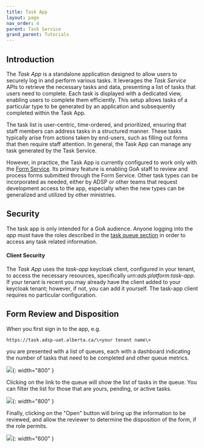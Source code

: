 ```yaml
---
title: Task App
layout: page
nav_order: 4
parent: Task Service
grand_parent: Tutorials
---
```


## Introduction

The _Task App_ is a standalone application designed to allow users to securely log in and perform various tasks. It leverages the _Task Service_ APIs to retrieve the necessary tasks and data, presenting a list of tasks that users need to complete. Each task is displayed with a dedicated view, enabling users to complete them efficiently. This setup allows tasks of a particular type to be generated by an application and subsequently completed within the Task App.

The task list is user-centric, time-ordered, and prioritized, ensuring that staff members can address tasks in a structured manner. These tasks typically arise from actions taken by end-users, such as filling out forms that then require staff attention. In general, the Task App can manage any task generated by the Task Service.

However, in practice, the Task App is currently configured to work only with the [Form Service](/adsp-monorepo/tutorials/form-service/introduction.html). Its primary feature is enabling GoA staff to review and process forms submitted through the Form Service. Other task types can be incorporated as needed, either by ADSP or other teams that request development access to the app, especially when the new types can be generalized and utilized by other ministries.

## Security

The task app is only intended for a GoA audience. Anyone logging into the _app_ must have the roles described in the [task queue section](/adsp-monorepo/tutorials/task-service/task-queues.html) in order to access any task related information.

#### Client Security

The _Task App_ uses the _task-app_ keycloak client, configured in your tenant, to access the necessary resources, specifically _urn:ads:platform:task-app_. If your tenant is recent you may already have the client added to your keycloak tenant; however, if not, you can add it yourself. The task-app client requires no particular configuration.

## Form Review and Disposition

When you first sign in to the app, e.g.

```
https://task.adsp-uat.alberta.ca/\<your tenant name\>
```

you are presented with a list of queues, each with a dashboard indicating the number of tasks that need to be completed and other queue metrics.

![](/adsp-monorepo/assets/task-service/queueDashboard.png){: width="800" }

Clicking on the link to the queue will show the list of tasks in the queue. You can filter the list for those that are yours, pending, or active tasks.

![](/adsp-monorepo/assets/task-service/taskDashboard.png){: width="800" }

Finally, clicking on the "Open" button will bring up the information to be reviewed, and allow the reviewer to determine the disposition of the form, if the role permits.

![](/adsp-monorepo/assets/task-service/formReview.png){: width="600" }
